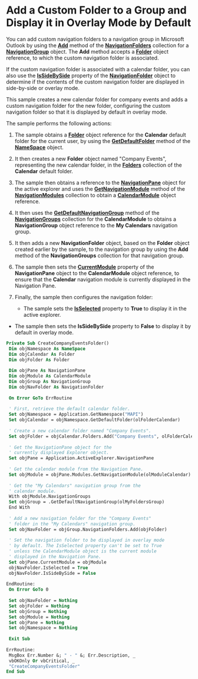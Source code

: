 
# Add a Custom Folder to a Group and Display it in Overlay Mode by Default

You can add custom navigation folders to a navigation group in Microsoft Outlook by using the  **[Add](f88fd69a-8684-bfc4-bc20-1cff5c44974e.md)** method of the **[NavigationFolders](ecff93b8-0c3f-5f31-5b61-c46d2622d2af.md)** collection for a **[NavigationGroup](a96eb2b1-af1f-71b2-6a0b-dcb5078beb1f.md)** object. The **Add** method accepts a **[Folder](3cf6cda8-6d70-666e-2643-9d9c5b9cacfc.md)** object reference, to which the custom navigation folder is associated.

If the custom navigation folder is associated with a calendar folder, you can also use the  **[IsSideBySide](00a49ce6-ad74-1f24-2aaa-e79a3409c9c9.md)** property of the **[NavigationFolder](c8d7aabb-58ba-df5e-ccdc-06f73db7726c.md)** object to determine if the contents of the custom navigation folder are displayed in side-by-side or overlay mode.

This sample creates a new calendar folder for company events and adds a custom navigation folder for the new folder, configuring the custom navigation folder so that it is displayed by default in overlay mode.

The sample performs the following actions:

1. The sample obtains a  **[Folder](3cf6cda8-6d70-666e-2643-9d9c5b9cacfc.md)** object reference for the **Calendar** default folder for the current user, by using the **[GetDefaultFolder](761b8b53-dd4d-43e4-c8f0-69cefdf0c77a.md)** method of the **[NameSpace](f0dcaa19-07f5-5d42-a3bf-2e42b7885644.md)** object.
    
2. It then creates a new  **Folder** object named "Company Events", representing the new calendar folder, in the **[Folders](0c814c3c-74fc-414c-982d-a0097fcb35c2.md)** collection of the **Calendar** default folder.
    
3. The sample then obtains a reference to the  **[NavigationPane](b6538c72-6115-99fc-c926-e0532a747823.md)** object for the active explorer and uses the **[GetNavigationModule](7c1a1313-94a4-fa68-7e70-66d85496fec0.md)** method of the **[NavigationModules](4b0743d3-0a21-488c-27b2-31ae07129a61.md)** collection to obtain a **[CalendarModule](9203024d-9cef-75e0-600f-f3899e24761a.md)** object reference.
    
4. It then uses the  **[GetDefaultNavigationGroup](accdd554-1aa1-b254-7489-67673b889757.md)** method of the **[NavigationGroups](07206203-36a9-7467-3a89-24fa2a7c2b1f.md)** collection for the **CalendarModule** to obtains a **NavigationGroup** object reference to the **My Calendars** navigation group.
    
5. It then adds a new  **NavigationFolder** object, based on the **Folder** object created earlier by the sample, to the navigation group by using the **Add** method of the **NavigationGroups** collection for that navigation group.
    
6. The sample then sets the  **[CurrentModule](df7086b3-4174-839f-0756-a5201379ed92.md)** property of the **NavigationPane** object to the **CalendarModule** object reference, to ensure that the **Calendar** navigation module is currently displayed in the Navigation Pane.
    
7. Finally, the sample then configures the navigation folder:
    
      - The sample sets the  **[IsSelected](a8fb9430-0477-2417-0dba-e30e9f8ebe8d.md)** property to **True** to display it in the active explorer.
    
  - The sample then sets the  **IsSideBySide** property to **False** to display it by default in overlay mode.
    



```vb
Private Sub CreateCompanyEventsFolder() 
 Dim objNamespace As NameSpace 
 Dim objCalendar As Folder 
 Dim objFolder As Folder 
 
 Dim objPane As NavigationPane 
 Dim objModule As CalendarModule 
 Dim objGroup As NavigationGroup 
 Dim objNavFolder As NavigationFolder 
 
 On Error GoTo ErrRoutine 
 
 ' First, retrieve the default calendar folder. 
 Set objNamespace = Application.GetNamespace("MAPI") 
 Set objCalendar = objNamespace.GetDefaultFolder(olFolderCalendar) 
 
 ' Create a new calendar folder named "Company Events". 
 Set objFolder = objCalendar.Folders.Add("Company Events", olFolderCalendar) 
 
 ' Get the NavigationPane object for the 
 ' currently displayed Explorer object. 
 Set objPane = Application.ActiveExplorer.NavigationPane 
 
 ' Get the calendar module from the Navigation Pane. 
 Set objModule = objPane.Modules.GetNavigationModule(olModuleCalendar) 
 
 ' Get the "My Calendars" navigation group from the 
 ' calendar module. 
 With objModule.NavigationGroups 
 Set objGroup = .GetDefaultNavigationGroup(olMyFoldersGroup) 
 End With 
 
 ' Add a new navigation folder for the "Company Events" 
 ' folder in the "My Calendars" navigation group. 
 Set objNavFolder = objGroup.NavigationFolders.Add(objFolder) 
 
 ' Set the navigation folder to be displayed in overlay mode 
 ' by default. The IsSelected property can't be set to True 
 ' unless the CalendarModule object is the current module 
 ' displayed in the Navigation Pane. 
 Set objPane.CurrentModule = objModule 
 objNavFolder.IsSelected = True 
 objNavFolder.IsSideBySide = False 
 
EndRoutine: 
 On Error GoTo 0 
 
 Set objNavFolder = Nothing 
 Set objFolder = Nothing 
 Set objGroup = Nothing 
 Set objModule = Nothing 
 Set objPane = Nothing 
 Set objNamespace = Nothing 
 
 Exit Sub 
 
ErrRoutine: 
 MsgBox Err.Number &; " - " &; Err.Description, _ 
 vbOKOnly Or vbCritical, _ 
 "CreateCompanyEventsFolder" 
End Sub
```

